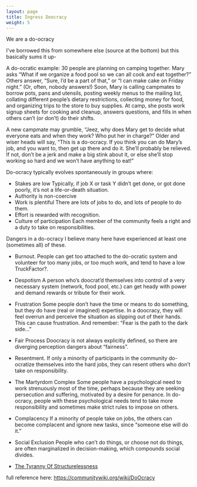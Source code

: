 ```yaml
---
layout: page
title: Ingress Doocracy
weight: 5
---
```


We are a do-ocracy

I've borrowed this from somewhere else (source at the bottom) but this basically sums it up- 

A do-ocratic example: 30 people are planning on camping together. Mary asks  “What if we organize a food pool so we can all cook and eat together?” Others answer, “Sure, I’d be a part of that,” or “I can make cake on Friday night.” (Or, often, nobody answers!) Soon, Mary is calling campmates to borrow pots, pans and utensils, posting weekly menus to the mailing list, collating different people’s dietary restrictions, collecting money for food, and organizing trips to the store to buy supplies. At camp, she posts work signup sheets for cooking and cleanup, answers questions, and fills in when others can’t (or don’t) do their shifts.

A new campmate may grumble, “Jeez, why does Mary get to decide what everyone eats and when they work? Who put her in charge?” Older and wiser heads will say, “This is a do-ocracy. If you think you can do Mary’s job, and you want to, then get up there and do it. She’ll probably be relieved. If not, don’t be a jerk and make a big stink about it, or else she’ll stop working so hard and we won’t have anything to eat!”

Do-ocracy typically evolves spontaneously in groups where:

 - Stakes are low Typically, if job X or task Y didn’t get done, or got done poorly, it’s not a life-or-death situation.
 - Authority is non-coercive
 - Work is plentiful There are lots of jobs to do, and lots of people to do them.
 - Effort is rewarded with recognition.
 - Culture of participation Each member of the community feels a right and a duty to take on responsibilities.

Dangers in a do-ocracy
I believe many here have experienced at least one (sometimes all) of these.

 - Burnout. People can get too attached to the do-ocratic system and volunteer for too many jobs, or too much work, and tend to have a low TruckFactor?.

 - Despotism A person who’s doocrat’d themselves into control of a very necessary system (network, food pool, etc.) can get heady with power and demand rewards or tribute for their work.

 - Frustration Some people don’t have the time or means to do something, but they do have (real or imagined) expertise. In a doocracy, they will feel overrun and perceive the situation as slipping out of their hands. This can cause frustration. And remember: “Fear is the path to the dark side…”

 - Fair Process Doocracy is not always explicitly defined, so there are diverging perception dangers about “fairness”.
 
 - Resentment. If only a minority of participants in the community do-ocratize themselves into the hard jobs, they can resent others who don’t take on responsibility.

 - The Martyrdom Complex Some people have a psychological need to work strenuously most of the time, perhaps because they are seeking persecution and suffering, motivated by a desire for penance. In do-ocracy, people with these psychological needs tend to take more responsibility and sometimes make strict rules to impose on others.

 - Complacency If a minority of people take on jobs, the others can become complacent and ignore new tasks, since “someone else will do it.”

 - Social Exclusion People who can’t do things, or choose not do things, are often marginalized in decision-making, which compounds social divides.

 - [The Tyranny Of Structurelessness](https://www.jofreeman.com/joreen/tyranny.htm)

full reference here:
https://communitywiki.org/wiki/DoOcracy
